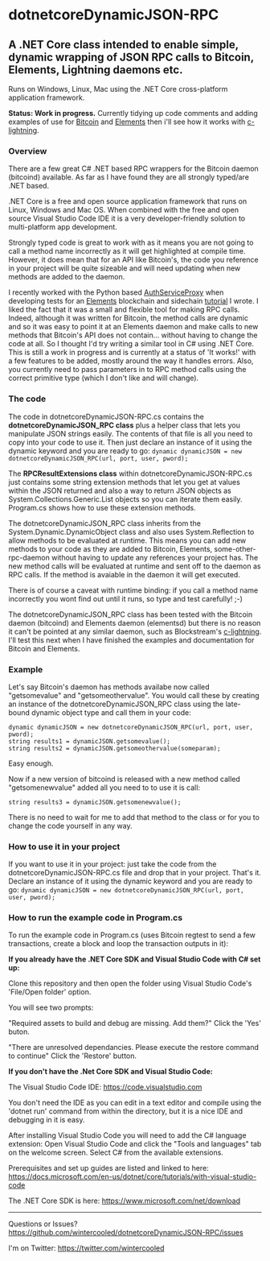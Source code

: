 # dotnetcoreDynamicJSON-RPC
## A .NET Core class intended to enable simple, dynamic wrapping of JSON RPC calls to Bitcoin, Elements, Lightning daemons etc.

Runs on Windows, Linux, Mac using the .NET Core cross-platform application framework.

**Status: Work in progress.** Currently tidying up code comments and adding examples of use for [Bitcoin](https://github.com/bitcoin/bitcoin) and [Elements](https://elementsproject.org/) then i'll see how it works with [c-lightning](https://github.com/ElementsProject/lightning).

### Overview

There are a few great C# .NET based RPC wrappers for the Bitcoin daemon (bitcoind) available. As far as I have found they are all strongly typed/are .NET based. 

.NET Core is a free and open source application framework that runs on Linux, Windows and Mac OS. When combined with the free and open source Visual Studio Code IDE it is a very developer-friendly solution to multi-platform app development.

Strongly typed code is great to work with as it means you are not going to call a method name incorrectly as it will get highlighted at compile time. However, it does mean that for an API like Bitcoin's, the code you reference in your project will be quite sizeable and will need updating when new methods are added to the daemon. 

I recently worked with the Python based [AuthServiceProxy](https://github.com/jgarzik/python-bitcoinrpc) when developing tests for an [Elements](https://github.com/ElementsProject/elements) blockchain and sidechain [tutorial](https://elementsproject.org/elements-code-tutorial/overview) I wrote. I liked the fact that it was a small and flexible tool for making RPC calls. Indeed, although it was written for Bitcoin, the method calls are dynamic and so it was easy to point it at an Elements daemon and make calls to new methods that Bitcoin's API does not contain... without having to change the code at all. So I thought I'd try writing a similar tool in C# using .NET Core. This is still a work in progress and is currently at a status of 'It works!' with a few features to be added, mostly around the way it handles errors. Also, you currently need to pass parameters in to RPC method calls using the correct primitive type (which I don't like and will change).

### The code

The code in dotnetcoreDynamicJSON-RPC.cs contains the **dotnetcoreDynamicJSON_RPC class** plus a helper class that lets you manipulate JSON strings easily. The contents of that file is all you need to copy into your code to use it. Then just declare an instance of it using the dynamic keyword and you are ready to go: ```dynamic dynamicJSON = new dotnetcoreDynamicJSON_RPC(url, port, user, pword);```

The **RPCResultExtensions class** within dotnetcoreDynamicJSON-RPC.cs just contains some string extension methods that let you get at values within the JSON returned and also a way to return JSON objects as System.Collections.Generic.List objects so you can iterate them easily. Program.cs shows how to use these extension methods. 

The dotnetcoreDynamicJSON_RPC class inherits from the System.Dynamic.DynamicObject class and also uses System.Reflection to allow methods to be evaluated at runtime. This means you can add new methods to your code as they are added to Bitcoin, Elements, some-other-rpc-daemon without having to update any references your project has. The new method calls will be evaluated at runtime and sent off to the daemon as RPC calls. If the method is avaiable in the daemon it will get executed.

There is of course a caveat with runtime binding: if you call a method name incorrectly you wont find out until it runs, so type and test carefully! ;-)

The dotnetcoreDynamicJSON_RPC class has been tested with the Bitcoin daemon (bitcoind) and Elements daemon (elementsd) but there is no reason it can't be pointed at any similar daemon, such as Blockstream's [c-lightning](https://github.com/ElementsProject/lightning). I'll test this next when I have finished the examples and documentation for Bitcoin and Elements.

### Example

Let's say Bitcoin's daemon has methods availabe now called "getsomevalue" and "getsomeothervalue". You would call these by creating an instance of the dotnetcoreDynamicJSON_RPC class using the late-bound dynamic object type and call them in your code:

~~~~
dynamic dynamicJSON = new dotnetcoreDynamicJSON_RPC(url, port, user, pword);
string results1 = dynamicJSON.getsomevalue();
string results2 = dynamicJSON.getsomeothervalue(someparam);
~~~~

Easy enough.

Now if a new version of bitcoind is released with a new method called "getsomenewvalue" added all you need to to use it is call:

~~~~
string results3 = dynamicJSON.getsomenewvalue();
~~~~

There is no need to wait for me to add that method to the class or for you to change the code yourself in any way.

### How to use it in your project

If you want to use it in your project: just take the code from the dotnetcoreDynamicJSON-RPC.cs file and drop that in your project. That's it. Declare an instance of it using the dynamic keyword and you are ready to go: ```dynamic dynamicJSON = new dotnetcoreDynamicJSON_RPC(url, port, user, pword);```

### How to run the example code in Program.cs

To run the example code in Program.cs (uses Bitcoin regtest to send a few transactions, create a block and loop the transaction outputs in it): 

**If you already have the .NET Core SDK and Visual Studio Code with C# set up:**

Clone this repository and then open the folder using Visual Studio Code's 'File/Open folder' option.

You will see two prompts:

"Required assets to build and debug are missing. Add them?"
Click the 'Yes' buton.

"There are unresolved dependancies. Please execute the restore command to continue"
Click the 'Restore' button.

**If you don't have the .Net Core SDK and Visual Studio Code:**

The Visual Studio Code IDE: https://code.visualstudio.com 

You don't need the IDE as you can edit in a text editor and compile using the 'dotnet run' command from within the directory, but it is a nice IDE and debugging in it is easy. 

After installing Visual Studio Code you will need to add the C# language extension: 
Open Visual Studio Code and click the "Tools and languages" tab on the welcome screen. Select C# from the available extensions. 

Prerequisites and set up guides are listed and linked to here: https://docs.microsoft.com/en-us/dotnet/core/tutorials/with-visual-studio-code

The .NET Core SDK is here: https://www.microsoft.com/net/download

* * * 

Questions or Issues? https://github.com/wintercooled/dotnetcoreDynamicJSON-RPC/issues

I'm on Twitter: https://twitter.com/wintercooled
